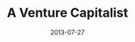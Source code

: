 ---
layout: message
category: message
series: "God Is ____"
title: "A Venture Capitalist"
date: 2013-07-27
audio-description: "Tim Senff talks about how God is like a venture capitalist."
audio: "http://www.crossroads.net/players/media/hq/god_is_03.mp3"
audio-title: "A Venture Capitalist"
audio-duration: "47&#58;33"
video-description: "Tim Senff talks about how God is like a venture capitalist."
video-title: "A Venture Capitalist"
video: "https://s3.amazonaws.com/crossroadsvideomessages/god_is_03.mp4"
video-poster: "https://www.crossroads.net/uploadedfiles/god_is_03_still.jpg"
program-description: "Program"
program: "http://www.crossroads.net/players/media/hq/07_27-28_13Program_LO.pdf"
program-title: "A Venture Capitalist"
---